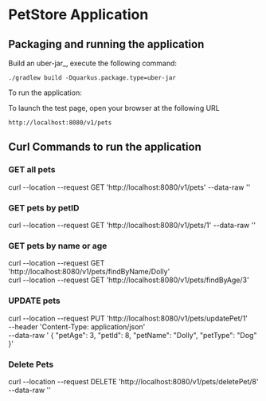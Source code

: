 # PetStore Application

## Packaging and running the application

Build an uber-jar_, execute the following command:

    ./gradlew build -Dquarkus.package.type=uber-jar

To run the application:

To launch the test page, open your browser at the following URL

    http://localhost:8080/v1/pets

## Curl Commands to run the application

### GET all pets
curl --location --request GET 'http://localhost:8080/v1/pets' \--data-raw ''

### GET pets by petID
curl --location --request GET 'http://localhost:8080/v1/pets/1' \--data-raw ''

### GET pets by name or age
curl --location --request GET 'http://localhost:8080/v1/pets/findByName/Dolly' </br>
curl --location --request GET 'http://localhost:8080/v1/pets/findByAge/3'

### UPDATE pets
curl --location --request PUT 'http://localhost:8080/v1/pets/updatePet/1' \
--header 'Content-Type: application/json' \
--data-raw ' {
        "petAge": 3,
        "petId": 8,
        "petName": "Dolly",
        "petType": "Dog"
    }'

### Delete Pets
curl --location --request DELETE 'http://localhost:8080/v1/pets/deletePet/8' \--data-raw ''
